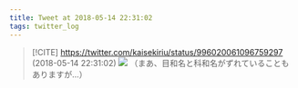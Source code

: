 ```yaml
---
title: Tweet at 2018-05-14 22:31:02
tags: twitter_log
---
```


> [!CITE] https://twitter.com/kaisekiriu/status/996020061096759297 (2018-05-14 22:31:02)
> ![](https://twitter.com/kaisekiriu/status/996020061096759297)
> （まあ、目和名と科和名がずれていることもありますが…）
